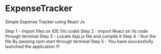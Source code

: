 # ExpenseTracker
Simple Expense Tracker using React Js

Step 1 - Import files on IDE (Vs code)
Step 2 - Import React on Vs code through terminal
Step 3 - Locate App.js file and compile it 
Step 4 - Run the file By passing npm start through terminal
Step 5 - You have successfully launched the application !!!
